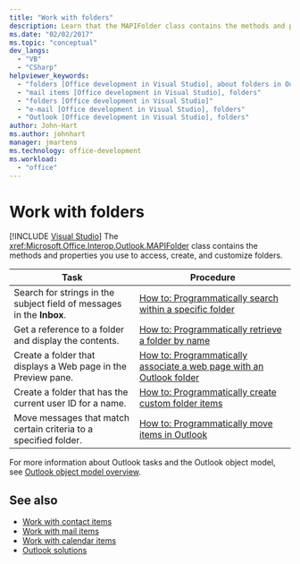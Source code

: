 ```yaml
---
title: "Work with folders"
description: Learn that the MAPIFolder class contains the methods and properties you use to access, create, and customize folders.
ms.date: "02/02/2017"
ms.topic: "conceptual"
dev_langs:
  - "VB"
  - "CSharp"
helpviewer_keywords:
  - "folders [Office development in Visual Studio], about folders in Outlook"
  - "mail items [Office development in Visual Studio], folders"
  - "folders [Office development in Visual Studio]"
  - "e-mail [Office development in Visual Studio], folders"
  - "Outlook [Office development in Visual Studio], folders"
author: John-Hart
ms.author: johnhart
manager: jmartens
ms.technology: office-development
ms.workload:
  - "office"
---
```

# Work with folders

 [!INCLUDE [Visual Studio](~/includes/applies-to-version/vs-windows-only.md)]
  The <xref:Microsoft.Office.Interop.Outlook.MAPIFolder> class contains the methods and properties you use to access, create, and customize folders.

|Task|Procedure|
|----------|---------------|
|Search for strings in the subject field of messages in the **Inbox**.|[How to: Programmatically search within a specific folder](../vsto/how-to-programmatically-search-within-a-specific-folder.md)|
|Get a reference to a folder and display the contents.|[How to: Programmatically retrieve a folder by name](../vsto/how-to-programmatically-retrieve-a-folder-by-name.md)|
|Create a folder that displays a Web page in the Preview pane.|[How to: Programmatically associate a web page with an Outlook folder](../vsto/how-to-programmatically-associate-a-web-page-with-an-outlook-folder.md)|
|Create a folder that has the current user ID for a name.|[How to: Programmatically create custom folder items](../vsto/how-to-programmatically-create-custom-folder-items.md)|
|Move messages that match certain criteria to a specified folder.|[How to: Programmatically move items in Outlook](../vsto/how-to-programmatically-move-items-in-outlook.md)|

 For more information about Outlook tasks and the Outlook object model, see [Outlook object model overview](../vsto/outlook-object-model-overview.md).

## See also
- [Work with contact items](../vsto/working-with-contact-items.md)
- [Work with mail items](../vsto/working-with-mail-items.md)
- [Work with calendar items](../vsto/working-with-calendar-items.md)
- [Outlook solutions](../vsto/outlook-solutions.md)
